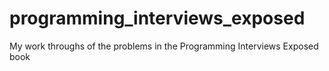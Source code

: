 # programming_interviews_exposed
My work throughs of the problems in the Programming Interviews Exposed book
